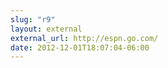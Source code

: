 ```yaml
---
slug: "r9"
layout: external
external_url: http://espn.go.com/
date: 2012-12-01T18:07:04-06:00
---
```


